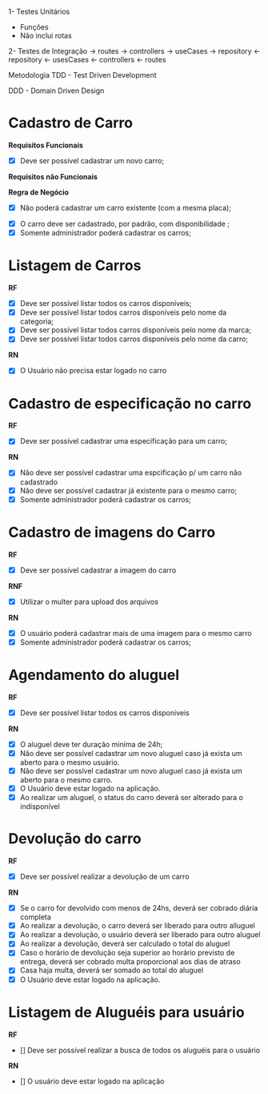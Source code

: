 1- Testes Unitários
- Funções
- Não inclui rotas


2- Testes de Integração
-> routes -> controllers -> useCases -> repository
<- repository <- usesCases <- controllers <- routes

Metodologia
TDD - Test Driven Development

DDD - Domain Driven Design

# Cadastro de Carro

**Requisitos Funcionais**
- [x] Deve ser possível cadastrar um novo carro;


**Requisitos não Funcionais**

**Regra de Negócio**
- [x] Não poderá cadastrar um carro existente (com a mesma placa);
<!-- - [] Não deve ser possível alterar a placa de um carro cadastrado (já existente); -->
- [x] O carro deve ser cadastrado, por padrão, com disponibilidade ;
- [x] Somente administrador poderá cadastrar os carros;

# Listagem de Carros

**RF**
- [x] Deve ser possível listar todos os carros disponíveis;
- [x] Deve ser possível listar todos carros disponíveis pelo nome da categoria;
- [x] Deve ser possível listar todos carros disponíveis pelo nome da marca;
- [x] Deve ser possível listar todos carros disponíveis pelo nome da carro;

**RN**
- [x] O Usuário não precisa estar logado no carro

# Cadastro de especificação no carro
**RF**
- [x] Deve ser possível cadastrar uma especificação para um carro;
<!-- - [] Deve ser possível listar todas as especificações;
- [] Deve ser possível listar todos os carros -->

**RN**
- [x] Não deve ser possível cadastrar uma espcificação p/ um carro não cadastrado
- [x] Não deve ser possível cadastrar já existente para o mesmo carro;
- [x] Somente administrador poderá cadastrar os carros;

# Cadastro de imagens do Carro

**RF**
- [x] Deve ser possível cadastrar a imagem do carro


**RNF**
- [x] Utilizar o multer para upload dos arquivos

**RN**
- [x] O usuário poderá cadastrar mais de uma imagem para o mesmo carro
- [x] Somente administrador poderá cadastrar os carros;

# Agendamento do aluguel

**RF**
- [x] Deve ser possível listar todos os carros disponíveis

**RN**
- [x] O aluguel deve ter duração miníma de 24h;
- [x] Não deve ser possível cadastrar um novo aluguel caso já exista um aberto para o mesmo usuário.
- [x] Não deve ser possível cadastrar um novo aluguel caso já exista um aberto para o mesmo carro.
- [x] O Usuário deve estar logado na aplicação.
- [x] Ao realizar um aluguel, o status do carro deverá ser alterado para o indisponível

# Devolução do carro

 **RF**
- [x] Deve ser possível realizar a devolução de um carro

**RN**
- [x] Se o carro for devolvido com menos de 24hs, deverá ser cobrado diária completa
- [x] Ao  realizar a devolução, o carro deverá ser liberado para outro alluguel
- [x] Ao realizar a devolução, o usuário deverá ser liberado para outro aluguel
- [x] Ao realizar a devolução, deverá ser calculado o total do aluguel
- [x] Caso o horário de devolução seja superior ao horário previsto de entrega,
 deverá ser cobrado multa proporcional aos dias de atraso
- [x] Casa haja multa, deverá ser somado ao total do aluguel
- [x] O Usuário deve estar logado na aplicação.

# Listagem de Aluguéis para usuário

**RF**
- [] Deve ser possível realizar a busca de todos os aluguéis para o usuário

**RN**
- [] O usuário deve estar logado na aplicação
